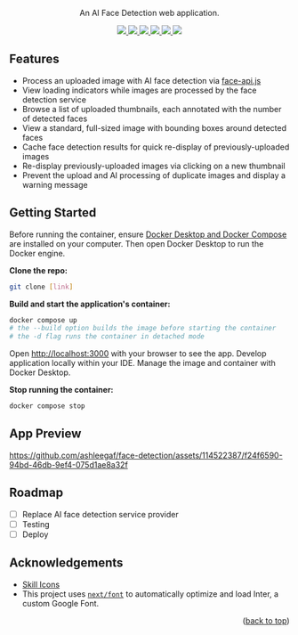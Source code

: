 <p align="center">An AI Face Detection <a href="https://ecommerce-sales-dashboard.vercel.app/"></a>web application.</p>

<p align="center">
    <a href="https://www.typescriptlang.org/">
        <img src="https://skillicons.dev/icons?i=ts" />
    </a>
    <a href="https://react.dev/">
        <img src="https://skillicons.dev/icons?i=react" />
    </a>
    <a href="https://nextjs.org/">
        <img src="https://skillicons.dev/icons?i=nextjs" />
    </a>
    <a href="https://nextjs.org/">
        <img src="https://skillicons.dev/icons?i=tailwind" />
    </a>
    <a href="https://nextjs.org/">
        <img src="https://skillicons.dev/icons?i=docker" />
    </a>
    <a href="https://nextjs.org/">
        <img src="https://skillicons.dev/icons?i=githubactions" />
    </a>
</p>

## Features

-   Process an uploaded image with AI face detection via [face-api.js](https://github.com/justadudewhohacks/face-api.js)
-   View loading indicators while images are processed by the face detection service
-   Browse a list of uploaded thumbnails, each annotated with the number of detected faces
-   View a standard, full-sized image with bounding boxes around detected faces
-   Cache face detection results for quick re-display of previously-uploaded images
-   Re-display previously-uploaded images via clicking on a new thumbnail
-   Prevent the upload and AI processing of duplicate images and display a warning message

## Getting Started

Before running the container, ensure [Docker Desktop and Docker Compose](https://docs.docker.com/compose/install/) are installed on your computer. Then open Docker Desktop to run the Docker engine.

**Clone the repo:**

```bash
git clone [link]
```

**Build and start the application's container:**

```bash
docker compose up
# the --build option builds the image before starting the container
# the -d flag runs the container in detached mode
```

Open [http://localhost:3000](http://localhost:3000) with your browser to see the app. Develop application locally within your IDE. Manage the image and container with Docker Desktop.

**Stop running the container:**

```bash
docker compose stop
```

## App Preview

https://github.com/ashleegaf/face-detection/assets/114522387/f24f6590-94bd-46db-9ef4-075d1ae8a32f

## Roadmap

-   [ ] Replace AI face detection service provider
-   [ ] Testing
-   [ ] Deploy

## Acknowledgements

-   [Skill Icons](https://skillicons.dev)
-   This project uses [`next/font`](https://nextjs.org/docs/basic-features/font-optimization) to automatically optimize and load Inter, a custom Google Font.

<p align="right">(<a href="#readme-top">back to top</a>)</p>
